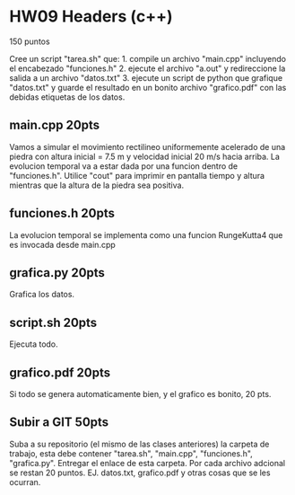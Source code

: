 # HW09 Headers (c++)

150 puntos

Cree un script "tarea.sh" que:
    1.  compile un archivo "main.cpp" incluyendo el encabezado "funciones.h"
    2.  ejecute el archivo "a.out" y redireccione la salida a un archivo "datos.txt"
    3.  ejecute un script de python que grafique "datos.txt" y guarde el resultado en un bonito archivo "grafico.pdf" con las debidas etiquetas de los datos.

## main.cpp  20pts
Vamos a simular el movimiento rectilineo uniformemente acelerado de una piedra con 
altura inicial = 7.5 m y velocidad inicial 20 m/s hacia arriba. La evolucion temporal va a estar dada por
una funcion dentro de "funciones.h". Utilice "cout" para imprimir en pantalla tiempo y altura
mientras que la altura de la piedra sea positiva.

## funciones.h 20pts
La evolucion temporal se implementa como una funcion RungeKutta4 que es invocada desde main.cpp

## grafica.py 20pts
Grafica los datos.

## script.sh 20pts
Ejecuta todo.

## grafico.pdf 20pts
Si todo se genera automaticamente bien, y el grafico es bonito, 20 pts.


## Subir a GIT 50pts
Suba a su repositorio (el mismo de las clases anteriores) la carpeta de trabajo, esta debe contener "tarea.sh", "main.cpp", "funciones.h", "grafica.py".
Entregar el enlace de esta carpeta.
Por cada archivo adcional se restan 20 puntos. EJ. datos.txt, grafico.pdf y otras cosas que se les ocurran.
